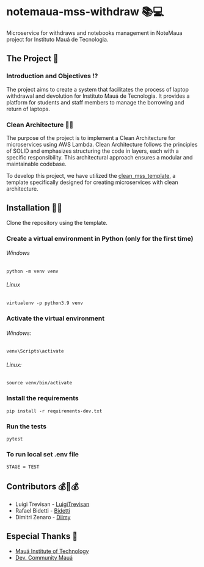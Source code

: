 # notemaua-mss-withdraw 📚💻

Microservice for withdraws and notebooks management in NoteMaua project for Instituto Mauá de Tecnologia.

## The Project 📝

### Introduction and Objectives ⁉

The project aims to create a system that facilitates the process of laptop withdrawal and devolution for Instituto Mauá de Tecnologia. It provides a platform for students and staff members to manage the borrowing and return of laptops.

### Clean Architecture 🧼🏰

The purpose of the project is to implement a Clean Architecture for microservices using AWS Lambda. Clean Architecture follows the principles of SOLID and emphasizes structuring the code in layers, each with a specific responsibility. This architectural approach ensures a modular and maintainable codebase.

To develop this project, we have utilized the [clean_mss_template](https://github.com/Maua-Dev/clean_mss_template), a template specifically designed for creating microservices with clean architecture.

## Installation 👩‍💻

Clone the repository using the template.

### Create a virtual environment in Python (only for the first time)

###### Windows

    python -m venv venv

###### Linux

    virtualenv -p python3.9 venv

### Activate the virtual environment

###### Windows:

    venv\Scripts\activate

###### Linux:

    source venv/bin/activate

### Install the requirements

    pip install -r requirements-dev.txt

### Run the tests

    pytest

### To run local set .env file

    STAGE = TEST


## Contributors 💰🤝💰

- Luigi Trevisan - [LuigiTrevisan](https://github.com/LuigiTrevisan)
- Rafael Bidetti - [Bidetti](https://github.com/Bidetti)
- Dimitri Zenaro - [Diimy](https://github.com/Diimy)

## Especial Thanks 🙏

- [Mauá Institute of Technology](https://www.maua.br/)
- [Dev. Community Mauá](https://www.instagram.com/devcommunitymaua/)
